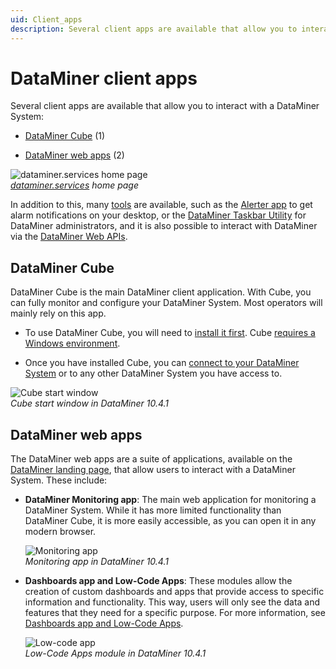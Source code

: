 ```yaml
---
uid: Client_apps
description: Several client apps are available that allow you to interact with a DataMiner System - DataMiner Cube, DataMiner Monitoring app, Dashboards app, Low-Code Apps, etc.
---
```


# DataMiner client apps

Several client apps are available that allow you to interact with a DataMiner System:

- [DataMiner Cube](#dataminer-cube) (1)

- [DataMiner web apps](#dataminer-web-apps) (2)

![dataminer.services home page](~/user-guide/images/Accessing_Client_Apps.png)<br>*[dataminer.services](https://dataminer.services/) home page*

In addition to this, many [tools](xref:DataMinerTools) are available, such as the [Alerter app](xref:Accessing_Alerter) to get alarm notifications on your desktop, or the [DataMiner&nbsp;Taskbar Utility](xref:Accessing_the_DataMiner_Taskbar_Utility) for DataMiner administrators, and it is also possible to interact with DataMiner via the [DataMiner Web APIs](xref:Using_the_Web_Services_v1).

## DataMiner Cube

DataMiner Cube is the main DataMiner client application. With Cube, you can fully monitor and configure your DataMiner System. Most operators will mainly rely on this app.

- To use DataMiner Cube, you will need to [install it first](xref:Installing_configuring_the_DataMiner_Cube_software). Cube [requires a Windows environment](xref:DataMiner_Client_Requirements).

- Once you have installed Cube, you can [connect to your DataMiner System](xref:Using_the_desktop_app) or to any other DataMiner System you have access to.

![Cube start window](~/user-guide/images/Cube_Start_Window.png)<br/>*Cube start window in DataMiner 10.4.1*

## DataMiner web apps

The DataMiner web apps are a suite of applications, available on the [DataMiner landing page](xref:Accessing_the_web_apps), that allow users to interact with a DataMiner System. These include:

- **DataMiner Monitoring app**: The main web application for monitoring a DataMiner System. While it has more limited functionality than DataMiner Cube, it is more easily accessible, as you can open it in any modern browser.

  ![Monitoring app](~/user-guide/images/Monitoring_app.png)<br/>*Monitoring app in DataMiner 10.4.1*

- **Dashboards app and Low-Code Apps**: These modules allow the creation of custom dashboards and apps that provide access to specific information and functionality. This way, users will only see the data and features that they need for a specific purpose. For more information, see [Dashboards app and Low-Code Apps](xref:Dashboards_and_Low_Code_Apps).

  ![Low-code app](~/user-guide/images/Low_Code_App_Example.png)<br/>*Low-Code Apps module in DataMiner 10.4.1*
